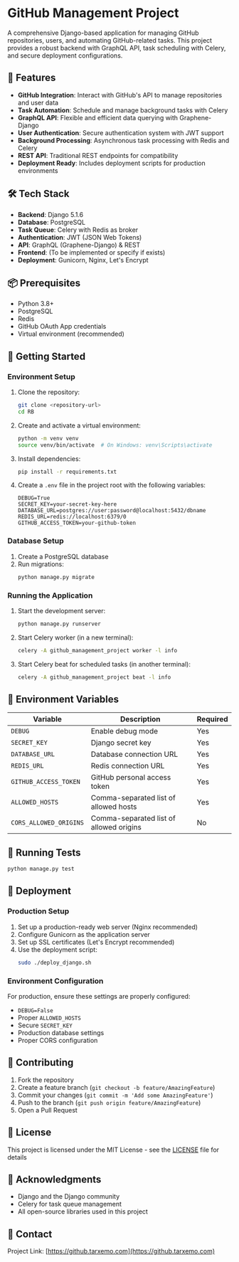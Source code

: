 # GitHub Management Project

A comprehensive Django-based application for managing GitHub repositories, users, and automating GitHub-related tasks. This project provides a robust backend with GraphQL API, task scheduling with Celery, and secure deployment configurations.

## 🚀 Features

- **GitHub Integration**: Interact with GitHub's API to manage repositories and user data
- **Task Automation**: Schedule and manage background tasks with Celery
- **GraphQL API**: Flexible and efficient data querying with Graphene-Django
- **User Authentication**: Secure authentication system with JWT support
- **Background Processing**: Asynchronous task processing with Redis and Celery
- **REST API**: Traditional REST endpoints for compatibility
- **Deployment Ready**: Includes deployment scripts for production environments

## 🛠️ Tech Stack

- **Backend**: Django 5.1.6
- **Database**: PostgreSQL
- **Task Queue**: Celery with Redis as broker
- **Authentication**: JWT (JSON Web Tokens)
- **API**: GraphQL (Graphene-Django) & REST
- **Frontend**: (To be implemented or specify if exists)
- **Deployment**: Gunicorn, Nginx, Let's Encrypt

## 📦 Prerequisites

- Python 3.8+
- PostgreSQL
- Redis
- GitHub OAuth App credentials
- Virtual environment (recommended)

## 🚀 Getting Started

### Environment Setup

1. Clone the repository:
   ```bash
   git clone <repository-url>
   cd RB
   ```

2. Create and activate a virtual environment:
   ```bash
   python -m venv venv
   source venv/bin/activate  # On Windows: venv\Scripts\activate
   ```

3. Install dependencies:
   ```bash
   pip install -r requirements.txt
   ```

4. Create a `.env` file in the project root with the following variables:
   ```env
   DEBUG=True
   SECRET_KEY=your-secret-key-here
   DATABASE_URL=postgres://user:password@localhost:5432/dbname
   REDIS_URL=redis://localhost:6379/0
   GITHUB_ACCESS_TOKEN=your-github-token
   ```

### Database Setup

1. Create a PostgreSQL database
2. Run migrations:
   ```bash
   python manage.py migrate
   ```

### Running the Application

1. Start the development server:
   ```bash
   python manage.py runserver
   ```

2. Start Celery worker (in a new terminal):
   ```bash
   celery -A github_management_project worker -l info
   ```

3. Start Celery beat for scheduled tasks (in another terminal):
   ```bash
   celery -A github_management_project beat -l info
   ```

## 🔐 Environment Variables

| Variable | Description | Required |
|----------|-------------|----------|
| `DEBUG` | Enable debug mode | Yes |
| `SECRET_KEY` | Django secret key | Yes |
| `DATABASE_URL` | Database connection URL | Yes |
| `REDIS_URL` | Redis connection URL | Yes |
| `GITHUB_ACCESS_TOKEN` | GitHub personal access token | Yes |
| `ALLOWED_HOSTS` | Comma-separated list of allowed hosts | Yes |
| `CORS_ALLOWED_ORIGINS` | Comma-separated list of allowed origins | No |

## 🧪 Running Tests

```bash
python manage.py test
```

## 🚀 Deployment

### Production Setup

1. Set up a production-ready web server (Nginx recommended)
2. Configure Gunicorn as the application server
3. Set up SSL certificates (Let's Encrypt recommended)
4. Use the deployment script:
   ```bash
   sudo ./deploy_django.sh
   ```

### Environment Configuration

For production, ensure these settings are properly configured:
- `DEBUG=False`
- Proper `ALLOWED_HOSTS`
- Secure `SECRET_KEY`
- Production database settings
- Proper CORS configuration

## 🤝 Contributing

1. Fork the repository
2. Create a feature branch (`git checkout -b feature/AmazingFeature`)
3. Commit your changes (`git commit -m 'Add some AmazingFeature'`)
4. Push to the branch (`git push origin feature/AmazingFeature`)
5. Open a Pull Request

## 📄 License

This project is licensed under the MIT License - see the [LICENSE](LICENSE) file for details

## 🙏 Acknowledgments

- Django and the Django community
- Celery for task queue management
- All open-source libraries used in this project

## 📧 Contact


Project Link: [https://github.tarxemo.com](https://github.tarxemo.com)